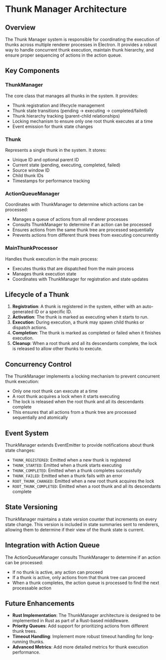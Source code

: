 # Thunk Manager Architecture

## Overview

The Thunk Manager system is responsible for coordinating the execution of thunks across multiple renderer processes in Electron. It provides a robust way to handle concurrent thunk execution, maintain thunk hierarchy, and ensure proper sequencing of actions in the action queue.

## Key Components

### ThunkManager

The core class that manages all thunks in the system. It provides:

- Thunk registration and lifecycle management
- Thunk state transitions (pending → executing → completed/failed)
- Thunk hierarchy tracking (parent-child relationships)
- Locking mechanism to ensure only one root thunk executes at a time
- Event emission for thunk state changes

### Thunk

Represents a single thunk in the system. It stores:

- Unique ID and optional parent ID
- Current state (pending, executing, completed, failed)
- Source window ID
- Child thunk IDs
- Timestamps for performance tracking

### ActionQueueManager

Coordinates with ThunkManager to determine which actions can be processed:

- Manages a queue of actions from all renderer processes
- Consults ThunkManager to determine if an action can be processed
- Ensures actions from the same thunk tree are processed sequentially
- Prevents actions from different thunk trees from executing concurrently

### MainThunkProcessor

Handles thunk execution in the main process:

- Executes thunks that are dispatched from the main process
- Manages thunk execution state
- Coordinates with ThunkManager for registration and state updates

## Lifecycle of a Thunk

1. **Registration**: A thunk is registered in the system, either with an auto-generated ID or a specific ID.
2. **Activation**: The thunk is marked as executing when it starts to run.
3. **Execution**: During execution, a thunk may spawn child thunks or dispatch actions.
4. **Completion**: The thunk is marked as completed or failed when it finishes execution.
5. **Cleanup**: When a root thunk and all its descendants complete, the lock is released to allow other thunks to execute.

## Concurrency Control

The ThunkManager implements a locking mechanism to prevent concurrent thunk execution:

- Only one root thunk can execute at a time
- A root thunk acquires a lock when it starts executing
- The lock is released when the root thunk and all its descendants complete
- This ensures that all actions from a thunk tree are processed sequentially and atomically

## Event System

ThunkManager extends EventEmitter to provide notifications about thunk state changes:

- `THUNK_REGISTERED`: Emitted when a new thunk is registered
- `THUNK_STARTED`: Emitted when a thunk starts executing
- `THUNK_COMPLETED`: Emitted when a thunk completes successfully
- `THUNK_FAILED`: Emitted when a thunk fails with an error
- `ROOT_THUNK_CHANGED`: Emitted when a new root thunk acquires the lock
- `ROOT_THUNK_COMPLETED`: Emitted when a root thunk and all its descendants complete

## State Versioning

ThunkManager maintains a state version counter that increments on every state change. This version is included in state summaries sent to renderers, allowing them to determine if their view of the thunk state is current.

## Integration with Action Queue

The ActionQueueManager consults ThunkManager to determine if an action can be processed:

- If no thunk is active, any action can proceed
- If a thunk is active, only actions from that thunk tree can proceed
- When a thunk completes, the action queue is processed to find the next processable action

## Future Enhancements

- **Rust Implementation**: The ThunkManager architecture is designed to be implemented in Rust as part of a Rust-based middleware.
- **Priority Queues**: Add support for prioritizing actions from different thunk trees.
- **Timeout Handling**: Implement more robust timeout handling for long-running thunks.
- **Advanced Metrics**: Add more detailed metrics for thunk execution performance.
